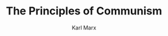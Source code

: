 ---
title: "The Principles of Communism"
description: "The Principles of Communism"
author:  "Karl Marx"
image: "/covers/communism.jpg"
---